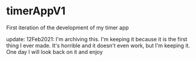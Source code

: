 # timerAppV1
First iteration of the development of my timer app

update: 12Feb2021: I'm archiving this.  I'm keeping it because it is the first thing I ever made.  It's horrible and it doesn't even work, but I'm keeping it.  One day I will look back on it and enjoy
